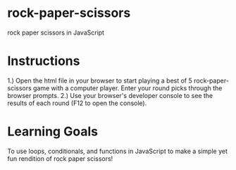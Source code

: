 # rock-paper-scissors
rock paper scissors in JavaScript

# Instructions
1.) Open the html file in your browser to start playing a best of 5 rock-paper-scissors game with a computer player.
  Enter your round picks through the browser prompts.
2.) Use your browser's developer console to see the results of each round (F12 to open the console).

# Learning Goals
To use loops, conditionals, and functions in JavaScript to make a simple yet fun rendition of rock paper scissors!
